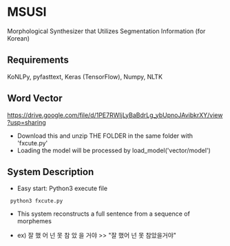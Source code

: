 # MSUSI
Morphological Synthesizer that Utilizes Segmentation Information (for Korean)

## Requirements
KoNLPy, pyfasttext, Keras (TensorFlow), Numpy, NLTK

## Word Vector 
https://drive.google.com/file/d/1PE7RWIjLyBaBdrLg_ybUpnoJAvibkrXY/view?usp=sharing
* Download this and unzip THE FOLDER in the same folder with 'fxcute.py' 
* Loading the model will be processed by load_model('vector/model')

## System Description
* Easy start: Python3 execute file
<pre><code> python3 fxcute.py </code></pre>
* This system reconstructs a full sentence from a sequence of morphemes
- ex) 잘 했 어 넌 못 참 았 을 거야 >> "잘 했어 넌 못 참았을거야"
